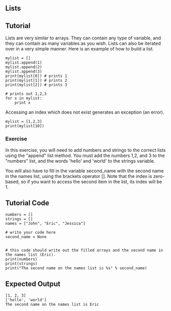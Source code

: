 Lists
-----

Tutorial
--------

Lists are very similar to arrays. They can contain any type of variable, and they can contain as many variables as you wish. Lists can also be iterated over in a very simple manner. Here is an example of how to build a list.

	mylist = []
	mylist.append(1)
	mylist.append(2)
	mylist.append(3)
	print(mylist[0]) # prints 1
	print(mylist[1]) # prints 2
	print(mylist[2]) # prints 3

	# prints out 1,2,3
	for x in mylist:
	    print x

Accessing an index which does not exist generates an exception (an error).

	mylist = [1,2,3]
	print(mylist[10])

### Exercise

In this exercise, you will need to add numbers and strings to the correct lists using the "append" list method. You must add the numbers 1,2, and 3 to the "numbers" list, and the words 'hello' and 'world' to the strings variable. 

You will also have to fill in the variable second_name with the second name in the names list, using the brackets operator []. Note that the index is zero-based, so if you want to access the second item in the list, its index will be 1.

Tutorial Code
-------------
	numbers = []
	strings = []
	names = ["John", "Eric", "Jessica"]

	# write your code here
	second_name = None


	# this code should write out the filled arrays and the second name in the names list (Eric).
	print(numbers)
	print(strings)
	print("The second name on the names list is %s" % second_name)
	



Expected Output
---------------
	[1, 2, 3]
	['hello', 'world']
	The second name on the names list is Eric